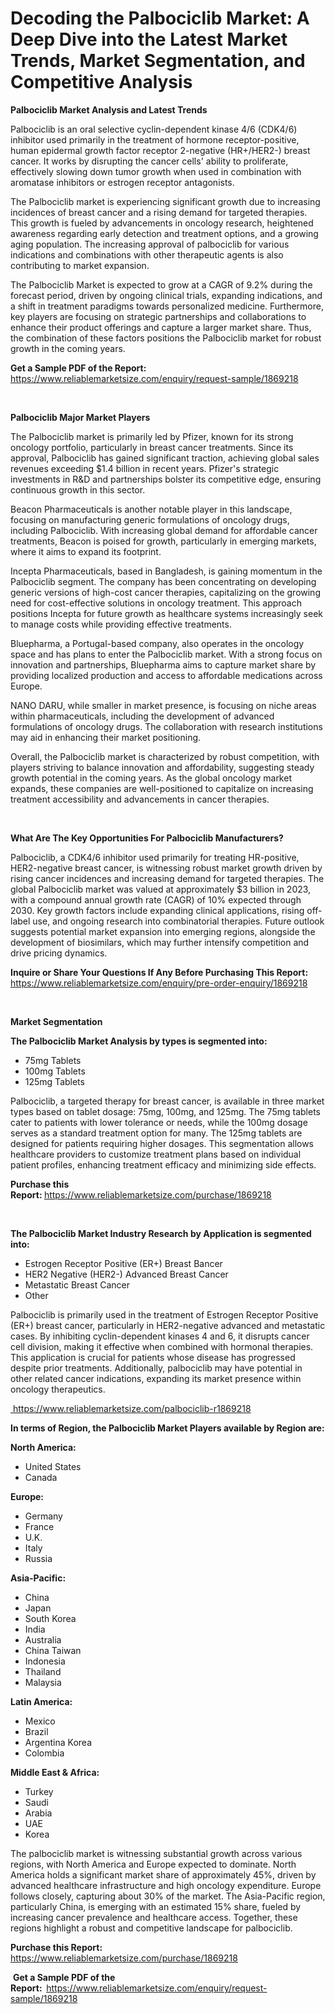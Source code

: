<p><h1>Decoding the Palbociclib Market: A Deep Dive into the Latest Market Trends, Market Segmentation, and Competitive Analysis</h1></p><p><strong>Palbociclib Market Analysis and Latest Trends</strong></p>
<p><p>Palbociclib is an oral selective cyclin-dependent kinase 4/6 (CDK4/6) inhibitor used primarily in the treatment of hormone receptor-positive, human epidermal growth factor receptor 2-negative (HR+/HER2-) breast cancer. It works by disrupting the cancer cells' ability to proliferate, effectively slowing down tumor growth when used in combination with aromatase inhibitors or estrogen receptor antagonists. </p><p>The Palbociclib market is experiencing significant growth due to increasing incidences of breast cancer and a rising demand for targeted therapies. This growth is fueled by advancements in oncology research, heightened awareness regarding early detection and treatment options, and a growing aging population. The increasing approval of palbociclib for various indications and combinations with other therapeutic agents is also contributing to market expansion. </p><p>The Palbociclib Market is expected to grow at a CAGR of 9.2% during the forecast period, driven by ongoing clinical trials, expanding indications, and a shift in treatment paradigms towards personalized medicine. Furthermore, key players are focusing on strategic partnerships and collaborations to enhance their product offerings and capture a larger market share. Thus, the combination of these factors positions the Palbociclib market for robust growth in the coming years.</p></p>
<p><strong>Get a Sample PDF of the Report:&nbsp;</strong> <a href="https://www.reliablemarketsize.com/enquiry/request-sample/1869218?utm_campaign=2281&utm_medium=2&utm_source=Github&utm_content=ia&utm_term=19042025&utm_id=palbociclib">https://www.reliablemarketsize.com/enquiry/request-sample/1869218</a></p>
<p>&nbsp;</p>
<p><strong>Palbociclib Major Market Players</strong></p>
<p><p>The Palbociclib market is primarily led by Pfizer, known for its strong oncology portfolio, particularly in breast cancer treatments. Since its approval, Palbociclib has gained significant traction, achieving global sales revenues exceeding $1.4 billion in recent years. Pfizer's strategic investments in R&D and partnerships bolster its competitive edge, ensuring continuous growth in this sector.</p><p>Beacon Pharmaceuticals is another notable player in this landscape, focusing on manufacturing generic formulations of oncology drugs, including Palbociclib. With increasing global demand for affordable cancer treatments, Beacon is poised for growth, particularly in emerging markets, where it aims to expand its footprint.</p><p>Incepta Pharmaceuticals, based in Bangladesh, is gaining momentum in the Palbociclib segment. The company has been concentrating on developing generic versions of high-cost cancer therapies, capitalizing on the growing need for cost-effective solutions in oncology treatment. This approach positions Incepta for future growth as healthcare systems increasingly seek to manage costs while providing effective treatments.</p><p>Bluepharma, a Portugal-based company, also operates in the oncology space and has plans to enter the Palbociclib market. With a strong focus on innovation and partnerships, Bluepharma aims to capture market share by providing localized production and access to affordable medications across Europe.</p><p>NANO DARU, while smaller in market presence, is focusing on niche areas within pharmaceuticals, including the development of advanced formulations of oncology drugs. The collaboration with research institutions may aid in enhancing their market positioning.</p><p>Overall, the Palbociclib market is characterized by robust competition, with players striving to balance innovation and affordability, suggesting steady growth potential in the coming years. As the global oncology market expands, these companies are well-positioned to capitalize on increasing treatment accessibility and advancements in cancer therapies.</p></p>
<p>&nbsp;</p>
<p><strong>What Are The Key Opportunities For Palbociclib Manufacturers?</strong></p>
<p><p>Palbociclib, a CDK4/6 inhibitor used primarily for treating HR-positive, HER2-negative breast cancer, is witnessing robust market growth driven by rising cancer incidences and increasing demand for targeted therapies. The global Palbociclib market was valued at approximately $3 billion in 2023, with a compound annual growth rate (CAGR) of 10% expected through 2030. Key growth factors include expanding clinical applications, rising off-label use, and ongoing research into combinatorial therapies. Future outlook suggests potential market expansion into emerging regions, alongside the development of biosimilars, which may further intensify competition and drive pricing dynamics.</p></p>
<p><strong>Inquire or Share Your Questions If Any Before Purchasing This Report:</strong> <a href="https://www.reliablemarketsize.com/enquiry/pre-order-enquiry/1869218?utm_campaign=2281&utm_medium=2&utm_source=Github&utm_content=ia&utm_term=19042025&utm_id=palbociclib">https://www.reliablemarketsize.com/enquiry/pre-order-enquiry/1869218</a></p>
<p>&nbsp;</p>
<p><strong>Market Segmentation</strong></p>
<p><strong>The Palbociclib Market Analysis by types is segmented into:</strong></p>
<p><ul><li>75mg Tablets</li><li>100mg Tablets</li><li>125mg Tablets</li></ul></p>
<p><p>Palbociclib, a targeted therapy for breast cancer, is available in three market types based on tablet dosage: 75mg, 100mg, and 125mg. The 75mg tablets cater to patients with lower tolerance or needs, while the 100mg dosage serves as a standard treatment option for many. The 125mg tablets are designed for patients requiring higher dosages. This segmentation allows healthcare providers to customize treatment plans based on individual patient profiles, enhancing treatment efficacy and minimizing side effects.</p></p>
<p><strong>Purchase this Report:&nbsp;</strong><a href="https://www.reliablemarketsize.com/purchase/1869218?utm_campaign=2281&utm_medium=2&utm_source=Github&utm_content=ia&utm_term=19042025&utm_id=palbociclib">https://www.reliablemarketsize.com/purchase/1869218</a></p>
<p>&nbsp;</p>
<p><strong>The Palbociclib Market Industry Research by Application is segmented into:</strong></p>
<p><ul><li>Estrogen Receptor Positive (ER+) Breast Bancer</li><li>HER2 Negative (HER2-) Advanced Breast Cancer</li><li>Metastatic Breast Cancer</li><li>Other</li></ul></p>
<p><p>Palbociclib is primarily used in the treatment of Estrogen Receptor Positive (ER+) breast cancer, particularly in HER2-negative advanced and metastatic cases. By inhibiting cyclin-dependent kinases 4 and 6, it disrupts cancer cell division, making it effective when combined with hormonal therapies. This application is crucial for patients whose disease has progressed despite prior treatments. Additionally, palbociclib may have potential in other related cancer indications, expanding its market presence within oncology therapeutics.</p></p>
<p><a href="https://www.reliablemarketsize.com/palbociclib-r1869218?utm_campaign=2281&utm_medium=2&utm_source=Github&utm_content=ia&utm_term=19042025&utm_id=palbociclib">&nbsp;https://www.reliablemarketsize.com/palbociclib-r1869218</a></p>
<p><strong>In terms of Region, the Palbociclib Market Players available by Region are:</strong></p>
<p>
    <p> <strong> North America: </strong>
        <ul>
            <li>United States</li>
            <li>Canada</li>
        </ul>
        </p> 
    <p> <strong> Europe: </strong>
        <ul>
            <li>Germany</li>
            <li>France</li>
            <li>U.K.</li>
            <li>Italy</li>
            <li>Russia</li>
        </ul>
        </p> 
    <p> <strong> Asia-Pacific: </strong>
        <ul>
            <li>China</li>
            <li>Japan</li>
            <li>South Korea</li>
            <li>India</li>
            <li>Australia</li>
            <li>China Taiwan</li>
            <li>Indonesia</li>
            <li>Thailand</li>
            <li>Malaysia</li>
        </ul>
        </p> 
    <p> <strong> Latin America: </strong>
        <ul>
            <li>Mexico</li>
            <li>Brazil</li>
            <li>Argentina Korea</li>
            <li>Colombia</li>
        </ul>
        </p> 
    <p> <strong> Middle East & Africa: </strong>
        <ul>
            <li>Turkey</li>
            <li>Saudi</li>
            <li>Arabia</li>
            <li>UAE</li>
            <li>Korea</li>
        </ul>
    </p>
    </p>
<p><p>The palbociclib market is witnessing substantial growth across various regions, with North America and Europe expected to dominate. North America holds a significant market share of approximately 45%, driven by advanced healthcare infrastructure and high oncology expenditure. Europe follows closely, capturing about 30% of the market. The Asia-Pacific region, particularly China, is emerging with an estimated 15% share, fueled by increasing cancer prevalence and healthcare access. Together, these regions highlight a robust and competitive landscape for palbociclib.</p></p>
<p><strong>Purchase this Report: </strong><a href="https://www.reliablemarketsize.com/purchase/1869218?utm_campaign=2281&utm_medium=2&utm_source=Github&utm_content=ia&utm_term=19042025&utm_id=palbociclib">https://www.reliablemarketsize.com/purchase/1869218</a></p>
<p>&nbsp;<strong>Get a Sample PDF of the Report:&nbsp;&nbsp;</strong><a href="https://www.reliablemarketsize.com/enquiry/request-sample/1869218?utm_campaign=2281&utm_medium=2&utm_source=Github&utm_content=ia&utm_term=19042025&utm_id=palbociclib">https://www.reliablemarketsize.com/enquiry/request-sample/1869218</a></p>
<p><strong></strong></p>
<p><p></p><p></p><p></p></p>
